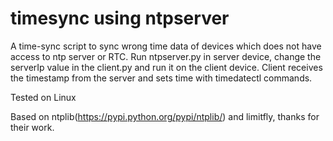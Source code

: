 timesync using ntpserver
=========

A time-sync script to sync wrong time data of devices which does not have access to ntp server or RTC. Run ntpserver.py in server device, change the serverIp value in the client.py and run it on the client device.
Client receives the timestamp from the server and sets time with timedatectl commands.

Tested on Linux

Based on ntplib(https://pypi.python.org/pypi/ntplib/) and limitfly, thanks for their work.


